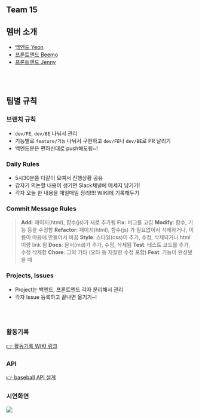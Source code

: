 ## Team 15

## 멤버 소개

- [백엔드 Yeon](https://github.com/kimnayeon0108)
- [프론트엔드 Beemo](https://github.com/jeonyeonkyu)
- [프론트엔드 Jenny](https://github.com/wjddnjswjd12)

<br><br>

## 팀별 규칙

### 브랜치 규칙

- `dev/FE`, `dev/BE` 나눠서 관리
- 기능별로 `feature/기능` 나눠서 구현하고 `dev/FE`나 `dev/BE`로 PR 날리기
- 백엔드분은 편하신대로 push해도됨~!

### Daily Rules

- 5시30분쯤 다같이 모여서 진행상황 공유
- 갑자기 의논할 내용이 생기면 Slack채널에 메세지 남기기!
- 각자 오늘 한 내용을 매일매일 정리!!!! WIKI에 기록해두기

### Commit Message Rules

> **Add**: 페이지(html), 함수(js)가 새로 추가됨
> **Fix**: 버그를 고침
> **Modify**: 함수, 기능 등을 수정함
> **Refactor**: 페이지(html), 함수(js) 가 필요없어서 삭제하거나, 이름이 마음에 안들어서 바꿈
> **Style**: 스타일(css)이 추가, 수정, 삭제되거나 html 이랑 link 됨
> **Docs**: 문서(md)가 추가, 수정, 삭제됨
> **Test**: 테스트 코드를 추가, 수정 삭제함
> **Chore**: 그외 기타 (오타 등 자잘한 수정 포함)
> **Feat**: 기능이 완성됐을 때

### Projects, Issues

- Project는 백엔드, 프론트엔드 각자 분리해서 관리
- 각자 Issue 등록하고 끝나면 옮기기~!

<br><br>

### 활동기록

[👉 활동기록 WIKI 링크](https://github.com/kimnayeon0108/baseball/wiki/%ED%99%9C%EB%8F%99%EA%B8%B0%EB%A1%9D)

### API

[👉 baseball API 설계](https://github.com/kimnayeon0108/baseball/wiki/baseball-API-%EC%84%A4%EA%B3%84)

### 시연화면

![](https://i.imgur.com/jLw7kvA.gif)
